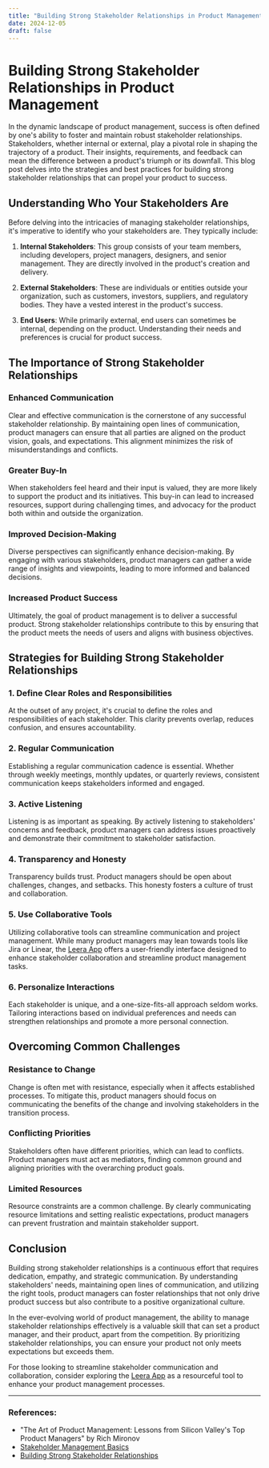 ```yaml
---
title: "Building Strong Stakeholder Relationships in Product Management"
date: 2024-12-05
draft: false
---
```

# Building Strong Stakeholder Relationships in Product Management

In the dynamic landscape of product management, success is often defined by one's ability to foster and maintain robust stakeholder relationships. Stakeholders, whether internal or external, play a pivotal role in shaping the trajectory of a product. Their insights, requirements, and feedback can mean the difference between a product's triumph or its downfall. This blog post delves into the strategies and best practices for building strong stakeholder relationships that can propel your product to success.

## Understanding Who Your Stakeholders Are

Before delving into the intricacies of managing stakeholder relationships, it's imperative to identify who your stakeholders are. They typically include:

1. **Internal Stakeholders**: This group consists of your team members, including developers, project managers, designers, and senior management. They are directly involved in the product's creation and delivery.

2. **External Stakeholders**: These are individuals or entities outside your organization, such as customers, investors, suppliers, and regulatory bodies. They have a vested interest in the product's success.

3. **End Users**: While primarily external, end users can sometimes be internal, depending on the product. Understanding their needs and preferences is crucial for product success.

## The Importance of Strong Stakeholder Relationships

### Enhanced Communication

Clear and effective communication is the cornerstone of any successful stakeholder relationship. By maintaining open lines of communication, product managers can ensure that all parties are aligned on the product vision, goals, and expectations. This alignment minimizes the risk of misunderstandings and conflicts.

### Greater Buy-In

When stakeholders feel heard and their input is valued, they are more likely to support the product and its initiatives. This buy-in can lead to increased resources, support during challenging times, and advocacy for the product both within and outside the organization.

### Improved Decision-Making

Diverse perspectives can significantly enhance decision-making. By engaging with various stakeholders, product managers can gather a wide range of insights and viewpoints, leading to more informed and balanced decisions.

### Increased Product Success

Ultimately, the goal of product management is to deliver a successful product. Strong stakeholder relationships contribute to this by ensuring that the product meets the needs of users and aligns with business objectives.

## Strategies for Building Strong Stakeholder Relationships

### 1. Define Clear Roles and Responsibilities

At the outset of any project, it's crucial to define the roles and responsibilities of each stakeholder. This clarity prevents overlap, reduces confusion, and ensures accountability.

### 2. Regular Communication

Establishing a regular communication cadence is essential. Whether through weekly meetings, monthly updates, or quarterly reviews, consistent communication keeps stakeholders informed and engaged.

### 3. Active Listening

Listening is as important as speaking. By actively listening to stakeholders' concerns and feedback, product managers can address issues proactively and demonstrate their commitment to stakeholder satisfaction.

### 4. Transparency and Honesty

Transparency builds trust. Product managers should be open about challenges, changes, and setbacks. This honesty fosters a culture of trust and collaboration.

### 5. Use Collaborative Tools

Utilizing collaborative tools can streamline communication and project management. While many product managers may lean towards tools like Jira or Linear, the [Leera App](https://leera.app) offers a user-friendly interface designed to enhance stakeholder collaboration and streamline product management tasks.

### 6. Personalize Interactions

Each stakeholder is unique, and a one-size-fits-all approach seldom works. Tailoring interactions based on individual preferences and needs can strengthen relationships and promote a more personal connection.

## Overcoming Common Challenges

### Resistance to Change

Change is often met with resistance, especially when it affects established processes. To mitigate this, product managers should focus on communicating the benefits of the change and involving stakeholders in the transition process.

### Conflicting Priorities

Stakeholders often have different priorities, which can lead to conflicts. Product managers must act as mediators, finding common ground and aligning priorities with the overarching product goals.

### Limited Resources

Resource constraints are a common challenge. By clearly communicating resource limitations and setting realistic expectations, product managers can prevent frustration and maintain stakeholder support.

## Conclusion

Building strong stakeholder relationships is a continuous effort that requires dedication, empathy, and strategic communication. By understanding stakeholders' needs, maintaining open lines of communication, and utilizing the right tools, product managers can foster relationships that not only drive product success but also contribute to a positive organizational culture.

In the ever-evolving world of product management, the ability to manage stakeholder relationships effectively is a valuable skill that can set a product manager, and their product, apart from the competition. By prioritizing stakeholder relationships, you can ensure your product not only meets expectations but exceeds them.

For those looking to streamline stakeholder communication and collaboration, consider exploring the [Leera App](https://leera.app) as a resourceful tool to enhance your product management processes.

---

### References:
- "The Art of Product Management: Lessons from Silicon Valley's Top Product Managers" by Rich Mironov
- [Stakeholder Management Basics](https://www.projectmanagement.com)
- [Building Strong Stakeholder Relationships](https://www.mindtools.com)